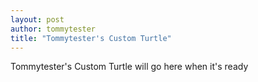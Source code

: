 ```yaml
---
layout: post
author: tommytester
title: "Tommytester's Custom Turtle"
---
```


Tommytester's Custom Turtle will go here when it's ready
